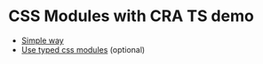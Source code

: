 # CSS Modules with CRA TS demo

- [Simple way](https://github.com/r3nya/css-modules-and-cra-ts/commit/6ee956ae50a058b8fa8d7134595012c915c328eb)
- [Use typed css modules](https://github.com/r3nya/css-modules-and-cra-ts/commit/5fde74fa63bedebf4bf56cb2672bdcda365cffa7) (optional)